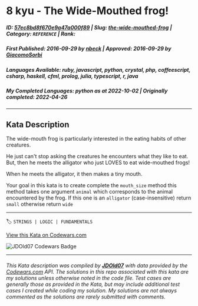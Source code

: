 # 8 kyu - The Wide-Mouthed frog! 

##### **ID**: [57ec8bd8f670e9a47a000f89](https://www.codewars.com/kata/57ec8bd8f670e9a47a000f89) | **Slug**: [the-wide-mouthed-frog](https://www.codewars.com/kata/57ec8bd8f670e9a47a000f89) | **Category**: `REFERENCE` | **Rank**: <span style="color:white">8 kyu</span>

##### **First Published**: 2016-09-29 ***by*** [nbeck](https://www.codewars.com/users/nbeck) | **Approved**: 2016-09-29 ***by*** [GiacomoSorbi](https://www.codewars.com/users/GiacomoSorbi)

##### **Languages Available**: ruby, javascript, python, crystal, php, coffeescript, csharp, haskell, cfml, prolog, julia, typescript, r, java

##### **My Completed Languages**: python ***as at*** 2022-10-02 | **Originally completed**: 2022-04-26

---

## Kata Description


The wide-mouth frog is particularly interested in the eating habits of other creatures.



He just can't stop asking the creatures he encounters what they like to eat. But, then he meets the alligator who just LOVES to eat wide-mouthed frogs!



When he meets the alligator, it then makes a tiny mouth.



Your goal in this kata is to create complete the `mouth_size` method this method takes one argument `animal` which corresponds to the animal encountered by the frog. If this one is an `alligator` (case-insensitive) return `small` otherwise return `wide`

---


🏷 `STRINGS | LOGIC | FUNDAMENTALS`


[View this Kata on Codewars.com](https://www.codewars.com/kata/57ec8bd8f670e9a47a000f89)

![](https://www.codewars.com/users/jdold07/badges/large "JDOld07 Codewars Badge")

---

###### *This Kata description was compiled by [**JDOld07**](https://tpstech.dev) with data provided by the [Codewars.com](https://www.codewars.com) API.  The solutions in this repo associated with this kata are my solutions unless otherwise noted in the code file.  Test cases are generally those as provided in the Kata, but may include additional test cases I created while coding my solution.  My solutions are not always commented as the solutions are rarely submitted with comments.*
